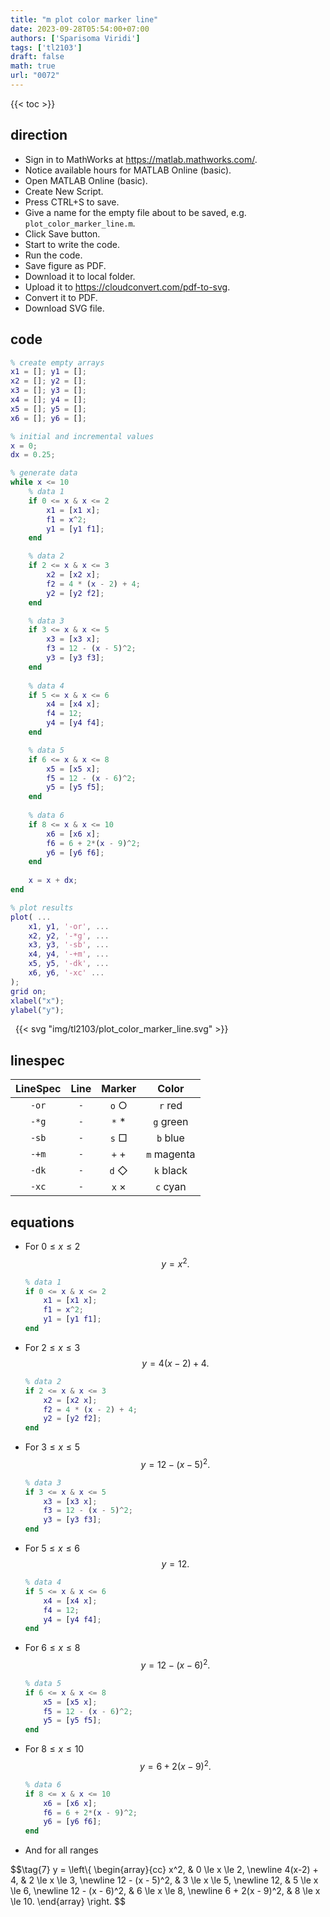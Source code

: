 ```yaml
---
title: "m plot color marker line"
date: 2023-09-28T05:54:00+07:00
authors: ['Sparisoma Viridi']
tags: ['tl2103']
draft: false
math: true
url: "0072"
---
```

{{< toc >}}


## direction
+ Sign in to MathWorks at https://matlab.mathworks.com/.
+ Notice available hours for MATLAB Online (basic).
+ Open MATLAB Online (basic).
+ Create New Script.
+ Press CTRL+S to save.
+ Give a name for the empty file about to be saved, e.g. `plot_color_marker_line.m`.
+ Click Save button.
+ Start to write the code.
+ Run the code.
+ Save figure as PDF.
+ Download it to local folder.
+ Upload it to https://cloudconvert.com/pdf-to-svg.
+ Convert it to PDF.
+ Download SVG file.

## code
```matlab
% create empty arrays
x1 = []; y1 = [];
x2 = []; y2 = [];
x3 = []; y3 = [];
x4 = []; y4 = [];
x5 = []; y5 = [];
x6 = []; y6 = [];

% initial and incremental values
x = 0;
dx = 0.25;

% generate data
while x <= 10
    % data 1
    if 0 <= x & x <= 2
        x1 = [x1 x];
        f1 = x^2;
        y1 = [y1 f1];
    end

    % data 2
    if 2 <= x & x <= 3
        x2 = [x2 x];
        f2 = 4 * (x - 2) + 4;
        y2 = [y2 f2];
    end

    % data 3
    if 3 <= x & x <= 5
        x3 = [x3 x];
        f3 = 12 - (x - 5)^2;
        y3 = [y3 f3];
    end
    
    % data 4
    if 5 <= x & x <= 6
        x4 = [x4 x];
        f4 = 12;
        y4 = [y4 f4];
    end

    % data 5
    if 6 <= x & x <= 8
        x5 = [x5 x];
        f5 = 12 - (x - 6)^2;
        y5 = [y5 f5];
    end
    
    % data 6
    if 8 <= x & x <= 10
        x6 = [x6 x];
        f6 = 6 + 2*(x - 9)^2;
        y6 = [y6 f6];
    end
    
    x = x + dx;
end

% plot results
plot( ...
    x1, y1, '-or', ...
    x2, y2, '-*g', ...
    x3, y3, '-sb', ...
    x4, y4, '-+m', ...
    x5, y5, '-dk', ...
    x6, y6, '-xc' ...
);
grid on;
xlabel("x");
ylabel("y");
```

&nbsp;
{{< svg "img/tl2103/plot_color_marker_line.svg" >}}


## linespec
LineSpec | Line | Marker | Color
:-:   | :-: | :-:          | :-:
`-or` | `-` | `o` &#x25cb; | `r` red
`-*g` | `-` | `*` &ast;    | `g` green
`-sb` | `-` | `s` &#x25a1; | `b` blue
`-+m` | `-` | `+` &plus;   | `m` magenta
`-dk` | `-` | `d` &#x25C7; | `k` black
`-xc` | `-` | `x` &times;  | `c` cyan


## equations
+ For $0 \le x \le 2$
  $$\tag{1}
  y = x^2.
  $$
  ```matlab
  % data 1
  if 0 <= x & x <= 2
      x1 = [x1 x];
      f1 = x^2;
      y1 = [y1 f1];
  end
  ```

+ For $2 \le x \le 3$
  $$\tag{2}
  y = 4(x-2) + 4.
  $$
  ```matlab
  % data 2
  if 2 <= x & x <= 3
      x2 = [x2 x];
      f2 = 4 * (x - 2) + 4;
      y2 = [y2 f2];
  end
  ```

+ For $3 \le x \le 5$
  $$\tag{3}
  y = 12 - (x - 5)^2.
  $$
  ```matlab
  % data 3
  if 3 <= x & x <= 5
      x3 = [x3 x];
      f3 = 12 - (x - 5)^2;
      y3 = [y3 f3];
  end
  ```

+ For $5 \le x \le 6$
  $$\tag{4}
  y = 12.
  $$
  ```matlab
  % data 4
  if 5 <= x & x <= 6
      x4 = [x4 x];
      f4 = 12;
      y4 = [y4 f4];
  end
  ```

+ For $6 \le x \le 8$
  $$\tag{5}
  y = 12 - (x - 6)^2.
  $$
  ```matlab
  % data 5
  if 6 <= x & x <= 8
      x5 = [x5 x];
      f5 = 12 - (x - 6)^2;
      y5 = [y5 f5];
  end
  ```

+ For $8 \le x \le 10$
  $$\tag{6}
  y = 6 + 2(x - 9)^2.
  $$
  ```matlab
  % data 6
  if 8 <= x & x <= 10
      x6 = [x6 x];
      f6 = 6 + 2*(x - 9)^2;
      y6 = [y6 f6];
  end
  ```

+ And for all ranges

$$\tag{7}
y = \left\\{
\begin{array}{cc}
x^2, & 0 \le x \le 2, \newline
4(x-2) + 4, & 2 \le x \le 3, \newline
12 - (x - 5)^2, & 3 \le x \le 5, \newline
12, & 5 \le x \le 6, \newline
12 - (x - 6)^2, & 6 \le x \le 8, \newline
6 + 2(x - 9)^2, & 8 \le x \le 10.
\end{array}
\right.
$$